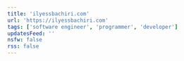 ```yaml
---
title: 'ilyessbachiri.com'
url: 'https://ilyessbachiri.com'
tags: ['software engineer', 'programmer', 'developer']
updatesFeed: ''
nsfw: false
rss: false
---
```

